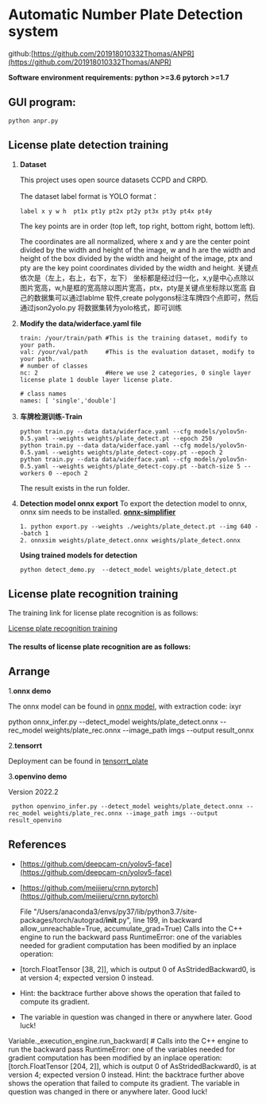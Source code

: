 # **Automatic Number Plate Detection system**

github:[https://github.com/201918010332Thomas/ANPR](https://github.com/201918010332Thomas/ANPR)

**Software environment requirements: python >=3.6  pytorch >=1.7**

## **GUI program:**

```
python anpr.py
```

## License plate detection training

1. **Dataset**

   This project uses open source datasets CCPD and CRPD.

   The dataset label format is YOLO format：

   ```
   label x y w h  pt1x pt1y pt2x pt2y pt3x pt3y pt4x pt4y
   ```

   The key points are in order (top left, top right, bottom right, bottom left).

   The coordinates are all normalized, where x and y are the center point divided by the width and height of the image, w and h are the width and height of the box divided by the width and height of the image, ptx and pty are the key point coordinates divided by the width and height.
   关键点依次是（左上，右上，右下，左下） 坐标都是经过归一化，x,y是中心点除以图片宽高，w,h是框的宽高除以图片宽高，ptx，pty是关键点坐标除以宽高
   自己的数据集可以通过lablme 软件,create polygons标注车牌四个点即可，然后通过json2yolo.py 将数据集转为yolo格式，即可训练
   
2. **Modify the data/widerface.yaml file**

   ```
   train: /your/train/path #This is the training dataset, modify to your path.
   val: /your/val/path     #This is the evaluation dataset, modify to your path.
   # number of classes
   nc: 2                   #Here we use 2 categories, 0 single layer license plate 1 double layer license plate.

   # class names
   names: [ 'single','double']

   ```
3. **车牌检测训练-Train**

   ```
   python train.py --data data/widerface.yaml --cfg models/yolov5n-0.5.yaml --weights weights/plate_detect.pt --epoch 250
   python train.py --data data/widerface.yaml --cfg models/yolov5n-0.5.yaml --weights weights/plate_detect-copy.pt --epoch 2
   python train.py --data data/widerface.yaml --cfg models/yolov5n-0.5.yaml --weights weights/plate_detect-copy.pt --batch-size 5 --workers 0 --epoch 2

   ```

   The result exists in the run folder.
4. **Detection model onnx export**
   To export the detection model to onnx, onnx sim needs to be installed. **[onnx-simplifier](https://github.com/daquexian/onnx-simplifier)**

   ```
   1. python export.py --weights ./weights/plate_detect.pt --img 640 --batch 1
   2. onnxsim weights/plate_detect.onnx weights/plate_detect.onnx
   ```

   **Using trained models for detection**

   ```
   python detect_demo.py  --detect_model weights/plate_detect.pt
   ```

## License plate recognition training

The training link for license plate recognition is as follows:

[License plate recognition training](https://github.com/201918010332Thomas/CRNN_LPR)

#### **The results of license plate recognition are as follows:**

[//]: # (![Image]&#40;image/README/test_12.jpg&#41;)

## Arrange

1.**onnx demo**

The onnx model can be found in [onnx model](https://pan.baidu.com/s/1UmWN2kpRP96h2cM6Pi-now), with extraction code: ixyr

python onnx_infer.py --detect_model weights/plate_detect.onnx  --rec_model weights/plate_rec.onnx  --image_path imgs --output result_onnx

2.**tensorrt**

Deployment can be found in [tensorrt_plate](https://github.com/we0091234/chinese_plate_tensorrt)

3.**openvino demo**

Version 2022.2

```
 python openvino_infer.py --detect_model weights/plate_detect.onnx --rec_model weights/plate_rec.onnx --image_path imgs --output result_openvino
```

## References

* [https://github.com/deepcam-cn/yolov5-face](https://github.com/deepcam-cn/yolov5-face)
* [https://github.com/meijieru/crnn.pytorch](https://github.com/meijieru/crnn.pytorch)

  File "/Users/anaconda3/envs/py37/lib/python3.7/site-packages/torch/autograd/__init__.py", line 199, in backward
    allow_unreachable=True, accumulate_grad=True)
Calls into the C++ engine to run the backward pass
RuntimeError: one of the variables needed for gradient computation has been modified by an inplace operation:
* [torch.FloatTensor [38, 2]], which is output 0 of AsStridedBackward0, is at version 4; expected version 0 instead.
* Hint: the backtrace further above shows the operation that failed to compute its gradient. 
* The variable in question was changed in there or anywhere later. Good luck!

Variable._execution_engine.run_backward( # Calls into the C++ engine to run the backward pass
RuntimeError: one of the variables needed for gradient computation has been modified by an inplace operation:
[torch.FloatTensor [204, 2]], which is output 0 of AsStridedBackward0, is at version 4; expected version 0 instead. 
Hint: the backtrace further above shows the operation that failed to compute its gradient.
The variable in question was changed in there or anywhere later. Good luck!


